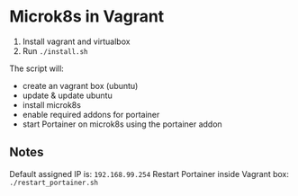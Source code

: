 # Microk8s in Vagrant

1. Install vagrant and virtualbox
2. Run `./install.sh`

The script will:
* create an vagrant box (ubuntu)
* update & update ubuntu
* install microk8s
* enable required addons for portainer
* start Portainer on microk8s using the portainer addon

## Notes

Default assigned IP is: `192.168.99.254`
Restart Portainer inside Vagrant box: `./restart_portainer.sh`
